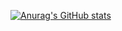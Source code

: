 [![Anurag's GitHub stats](https://github-readme-stats.vercel.app/api?username=3ateusferrari)](https://github.com/3ateusferrari/github-readme-stats)
